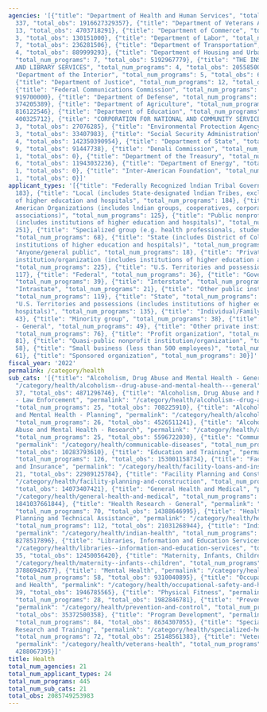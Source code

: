 ```yaml
---
agencies: '[{"title": "Department of Health and Human Services", "total_num_programs":
  337, "total_obs": 1916627329357}, {"title": "Department of Veterans Affairs", "total_num_programs":
  13, "total_obs": 4703718291}, {"title": "Department of Commerce", "total_num_programs":
  3, "total_obs": 130151000}, {"title": "Department of Labor", "total_num_programs":
  7, "total_obs": 236281506}, {"title": "Department of Transportation", "total_num_programs":
  4, "total_obs": 889999293}, {"title": "Department of Housing and Urban Development",
  "total_num_programs": 7, "total_obs": 5192967779}, {"title": "THE INSTITUTE OF MUSEUM
  AND LIBRARY SERVICES", "total_num_programs": 4, "total_obs": 205585000}, {"title":
  "Department of the Interior", "total_num_programs": 5, "total_obs": 660201610},
  {"title": "Department of Justice", "total_num_programs": 12, "total_obs": 147311302},
  {"title": "Federal Communications Commission", "total_num_programs": 3, "total_obs":
  919700000}, {"title": "Department of Defense", "total_num_programs": 5, "total_obs":
  374205389}, {"title": "Department of Agriculture", "total_num_programs": 13, "total_obs":
  816122546}, {"title": "Department of Education", "total_num_programs": 4, "total_obs":
  400325712}, {"title": "CORPORATION FOR NATIONAL AND COMMUNITY SERVICE", "total_num_programs":
  3, "total_obs": 27076285}, {"title": "Environmental Protection Agency", "total_num_programs":
  3, "total_obs": 33407983}, {"title": "Social Security Administration", "total_num_programs":
  4, "total_obs": 142350390954}, {"title": "Department of State", "total_num_programs":
  9, "total_obs": 91447738}, {"title": "Denali Commission", "total_num_programs":
  1, "total_obs": 0}, {"title": "Department of the Treasury", "total_num_programs":
  6, "total_obs": 11943032236}, {"title": "Department of Energy", "total_num_programs":
  1, "total_obs": 0}, {"title": "Inter-American Foundation", "total_num_programs":
  1, "total_obs": 0}]'
applicant_types: '[{"title": "Federally Recognized lndian Tribal Governments", "total_num_programs":
  183}, {"title": "Local (includes State-designated lndian Tribes, excludes institutions
  of higher education and hospitals", "total_num_programs": 184}, {"title": "Native
  American Organizations (includes lndian groups, cooperatives, corporations, partnerships,
  associations)", "total_num_programs": 125}, {"title": "Public nonprofit institution/organization
  (includes institutions of higher education and hospitals)", "total_num_programs":
  251}, {"title": "Specialized group (e.g. health professionals, students, veterans)",
  "total_num_programs": 68}, {"title": "State (includes District of Columbia, public
  institutions of higher education and hospitals)", "total_num_programs": 230}, {"title":
  "Anyone/general public", "total_num_programs": 18}, {"title": "Private nonprofit
  institution/organization (includes institutions of higher education and hospitals)",
  "total_num_programs": 225}, {"title": "U.S. Territories and possessions", "total_num_programs":
  117}, {"title": "Federal", "total_num_programs": 36}, {"title": "Government - General",
  "total_num_programs": 39}, {"title": "Interstate", "total_num_programs": 18}, {"title":
  "Intrastate", "total_num_programs": 21}, {"title": "Other public institution/organization",
  "total_num_programs": 119}, {"title": "State", "total_num_programs": 122}, {"title":
  "U.S. Territories and possessions (includes institutions of higher education and
  hospitals)", "total_num_programs": 135}, {"title": "Individual/Family", "total_num_programs":
  43}, {"title": "Minority group", "total_num_programs": 38}, {"title": "Non-Government
  - General", "total_num_programs": 49}, {"title": "Other private institutions/organizations",
  "total_num_programs": 76}, {"title": "Profit organization", "total_num_programs":
  81}, {"title": "Quasi-public nonprofit institution/organization", "total_num_programs":
  58}, {"title": "Small business (less than 500 employees)", "total_num_programs":
  61}, {"title": "Sponsored organization", "total_num_programs": 30}]'
fiscal_year: '2022'
permalink: /category/health
sub_cats: '[{"title": "Alcoholism, Drug Abuse and Mental Health - General", "permalink":
  "/category/health/alcoholism--drug-abuse-and-mental-health---general", "total_num_programs":
  37, "total_obs": 4871296746}, {"title": "Alcoholism, Drug Abuse and Mental Health
  - Law Enforcement", "permalink": "/category/health/alcoholism--drug-abuse-and-mental-health---law-enforcement",
  "total_num_programs": 25, "total_obs": 708225910}, {"title": "Alcoholism, Drug Abuse
  and Mental Health - Planning", "permalink": "/category/health/alcoholism--drug-abuse-and-mental-health---planning",
  "total_num_programs": 26, "total_obs": 4526511241}, {"title": "Alcoholism, Drug
  Abuse and Mental Health - Research", "permalink": "/category/health/alcoholism--drug-abuse-and-mental-health---research",
  "total_num_programs": 25, "total_obs": 5596722030}, {"title": "Communicable Diseases",
  "permalink": "/category/health/communicable-diseases", "total_num_programs": 66,
  "total_obs": 10283793610}, {"title": "Education and Training", "permalink": "/category/health/education-and-training",
  "total_num_programs": 126, "total_obs": 153001158734}, {"title": "Facility Loans
  and Insurance", "permalink": "/category/health/facility-loans-and-insurance", "total_num_programs":
  21, "total_obs": 22989125784}, {"title": "Facility Planning and Construction", "permalink":
  "/category/health/facility-planning-and-construction", "total_num_programs": 32,
  "total_obs": 14073407421}, {"title": "General Health and Medical", "permalink":
  "/category/health/general-health-and-medical", "total_num_programs": 129, "total_obs":
  1841037661844}, {"title": "Health Research - General", "permalink": "/category/health/health-research---general",
  "total_num_programs": 70, "total_obs": 14388646995}, {"title": "Health Services
  Planning and Technical Assistance", "permalink": "/category/health/health-services-planning-and-technical-assistance",
  "total_num_programs": 112, "total_obs": 21031268944}, {"title": "Indian Health",
  "permalink": "/category/health/indian-health", "total_num_programs": 58, "total_obs":
  8278517896}, {"title": "Libraries, Information and Education Services", "permalink":
  "/category/health/libraries--information-and-education-services", "total_num_programs":
  35, "total_obs": 12450056420}, {"title": "Maternity, Infants, Children", "permalink":
  "/category/health/maternity--infants--children", "total_num_programs": 52, "total_obs":
  37886942677}, {"title": "Mental Health", "permalink": "/category/health/mental-health",
  "total_num_programs": 58, "total_obs": 9310040895}, {"title": "Occupational Safety
  and Health", "permalink": "/category/health/occupational-safety-and-health", "total_num_programs":
  39, "total_obs": 1946785565}, {"title": "Physical Fitness", "permalink": "/category/health/physical-fitness",
  "total_num_programs": 28, "total_obs": 1982846781}, {"title": "Prevention and Control",
  "permalink": "/category/health/prevention-and-control", "total_num_programs": 135,
  "total_obs": 35372500358}, {"title": "Program Development", "permalink": "/category/health/program-development",
  "total_num_programs": 84, "total_obs": 8634307055}, {"title": "Specialized Health
  Research and Training", "permalink": "/category/health/specialized-health-research-and-training",
  "total_num_programs": 72, "total_obs": 25148561383}, {"title": "Veterans Health",
  "permalink": "/category/health/veterans-health", "total_num_programs": 35, "total_obs":
  4288067395}]'
title: Health
total_num_agencies: 21
total_num_applicant_types: 24
total_num_programs: 445
total_num_sub_cats: 21
total_obs: 2085749253983
---
```

